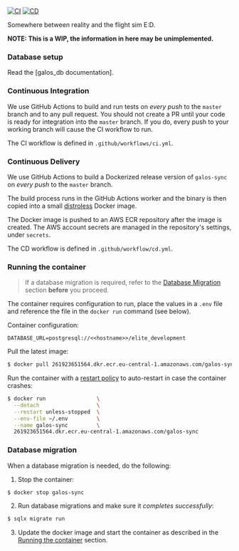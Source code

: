 [![CI](https://github.com/ED-NEWP/galos/actions/workflows/ci.yml/badge.svg)](https://github.com/ED-NEWP/galos/actions/workflows/ci.yml) [![CD](https://github.com/ED-NEWP/galos/actions/workflows/cd.yml/badge.svg)](https://github.com/ED-NEWP/galos/actions/workflows/cd.yml)

Somewhere between reality and the flight sim E:D.

**NOTE: This is a WIP, the information in here may be unimplemented.**


### Database setup

Read the [galos_db documentation].

### Continuous Integration

We use GitHub Actions to build and run tests on _every push_ to the `master` branch and to any pull request. You should not create a PR until your code is ready for integration into the `master` branch. If you do, every push to your working branch will cause the CI workflow to run.

The CI workflow is defined in `.github/workflows/ci.yml`.

### Continuous Delivery

We use GitHub Actions to build a Dockerized release version of `galos-sync` on _every push_ to the `master` branch.

The build process runs in the GitHub Actions worker and the binary is then copied into a small [distroless](https://github.com/GoogleContainerTools/distroless) Docker image.

The Docker image is pushed to an AWS ECR repository after the image is created.
The AWS account secrets are managed in the repository's settings, under `secrets`.

The CD workflow is defined in `.github/workflow/cd.yml`.

### Running the container

> If a database migration is required, refer to the [Database Migration](#database-migration) section **before** you proceed.

The container requires configuration to run, place the values in a `.env` file and reference the file in the `docker run` command (see below).

Container configuration:

```
DATABASE_URL=postgresql://<<hostname>>/elite_development
```

Pull the latest image:

```sh
$ docker pull 261923651564.dkr.ecr.eu-central-1.amazonaws.com/galos-sync
```

Run the container with a [restart policy](https://docs.docker.com/config/containers/start-containers-automatically/) to auto-restart in case the container crashes:

```sh
$ docker run                \
  --detach                  \
  --restart unless-stopped  \
  --env-file ~/.env         \
  --name galos-sync         \
  261923651564.dkr.ecr.eu-central-1.amazonaws.com/galos-sync
```

### Database migration

When a database migration is needed, do the following:

1. Stop the container:

```sh
$ docker stop galos-sync
```

2. Run database migrations and make sure it _completes successfully_:

```sh
$ sqlx migrate run
```

3. Update the docker image and start the container as described in the [Running the container](#running-the-container) section.